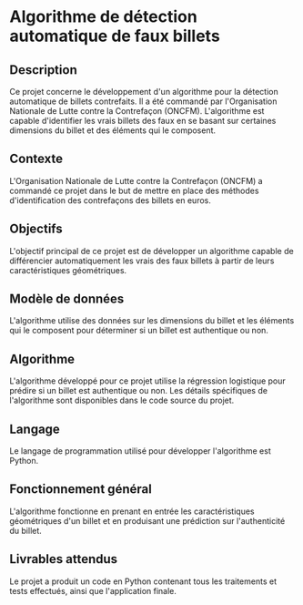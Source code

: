 # Algorithme de détection automatique de faux billets

## Description

Ce projet concerne le développement d'un algorithme pour la détection automatique de billets contrefaits. Il a été commandé par l'Organisation Nationale de Lutte contre la Contrefaçon (ONCFM). L'algorithme est capable d'identifier les vrais billets des faux en se basant sur certaines dimensions du billet et des éléments qui le composent.

## Contexte

L'Organisation Nationale de Lutte contre la Contrefaçon (ONCFM) a commandé ce projet dans le but de mettre en place des méthodes d'identification des contrefaçons des billets en euros.

## Objectifs

L'objectif principal de ce projet est de développer un algorithme capable de différencier automatiquement les vrais des faux billets à partir de leurs caractéristiques géométriques.

## Modèle de données

L'algorithme utilise des données sur les dimensions du billet et les éléments qui le composent pour déterminer si un billet est authentique ou non.

## Algorithme

L'algorithme développé pour ce projet utilise la régression logistique pour prédire si un billet est authentique ou non. Les détails spécifiques de l'algorithme sont disponibles dans le code source du projet.

## Langage

Le langage de programmation utilisé pour développer l'algorithme est Python.

## Fonctionnement général

L'algorithme fonctionne en prenant en entrée les caractéristiques géométriques d'un billet et en produisant une prédiction sur l'authenticité du billet.

## Livrables attendus

Le projet a produit un code en Python contenant tous les traitements et tests effectués, ainsi que l'application finale.
